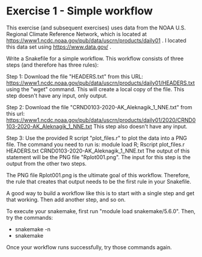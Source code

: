 # Exercise 1 - Simple workflow

This exercise (and subsequent exercises) uses data from the NOAA
U.S. Regional Climate Reference Network, which is located at
https://www1.ncdc.noaa.gov/pub/data/uscrn/products/daily01 . I located this
data set using https://www.data.gov/ .

Write a Snakefile for a simple workflow. This workflow consists of
three steps (and therefore has three rules):

Step 1: Download the file "HEADERS.txt" from this URL:
https://www1.ncdc.noaa.gov/pub/data/uscrn/products/daily01/HEADERS.txt
using the "wget" command. This will create a local copy of the file.
This step doesn't have any input, only output.

Step 2: Download the file "CRND0103-2020-AK_Aleknagik_1_NNE.txt" from this
url:
https://www1.ncdc.noaa.gov/pub/data/uscrn/products/daily01/2020/CRND0103-2020-AK_Aleknagik_1_NNE.txt
This step also doesn't have any input.

Step 3: Use the provided R script "plot_files.r" to plot the data into a PNG
file. The command you need to run is:
	module load R; Rscript plot_files.r HEADERS.txt CRND0103-2020-AK_Aleknagik_1_NNE.txt
The output of this statement will be the PNG file "Rplot001.png".
The input for this step is the output from the other two steps.

The PNG file Rplot001.png is the ultimate goal of this workflow. Therefore,
the rule that creates that output needs to be the first rule in your Snakefile.

A good way to build a workflow like this is to start with a single step and
get that working. Then add another step, and so on.

To execute your snakemake, first run "module load snakemake/5.6.0". Then,
try the commands:
* snakemake -n
* snakemake

Once your workflow runs successfully, try those commands again.
